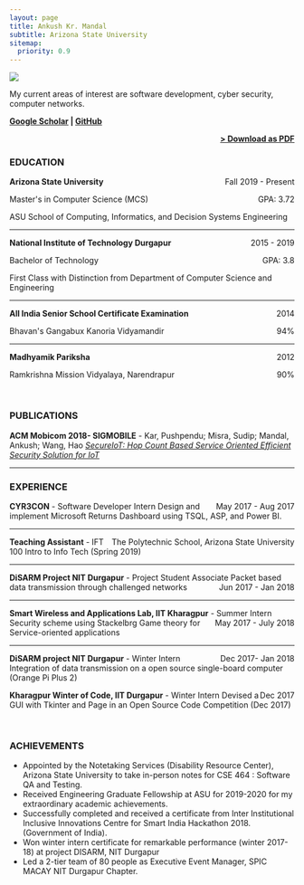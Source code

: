 ```yaml
---
layout: page
title: Ankush Kr. Mandal
subtitle: Arizona State University
sitemap:
  priority: 0.9
---
```


<img src="{{ '/assets/img/dp.jpg' | prepend: site.baseurl }}" id="about-img">

<div id="describe-text">
    <p>My current areas of interest are software development, cyber security, computer networks.</p>
	<p><strong><a target="_blank" href="https://scholar.google.co.in/citations?user=25PuQ_QAAAAJ&hl=en&oi=ao">Google Scholar</a> | <a target="_blank" href="https://github.com/Ankush1529">GitHub</a></strong></p>
</div>

<span style="float: right; "><a href="{{ '/assets/resume.pdf' | prepend: site.baseurl }}"><strong>> Download as PDF</strong></a> </span>
<br>

### EDUCATION

**Arizona State University** <span style="float: right; ">Fall 2019 - Present</span>  

Master's in Computer Science (MCS) <span style="float: right; ">GPA: 3.72</span>

ASU School of Computing, Informatics, and Decision Systems Engineering

<hr>

**National Institute of Technology Durgapur** <span style="float: right; ">2015 - 2019</span>  

Bachelor of Technology <span style="float: right; ">GPA: 3.8</span>

First Class with Distinction from Department of Computer Science and Engineering

<hr>
 
**All India Senior School Certificate Examination** <span style="float: right; ">2014</span>  

Bhavan's Gangabux Kanoria Vidyamandir <span style="float: right; ">94%</span>

<hr>

**Madhyamik Pariksha** <span style="float: right; ">2012</span>  

Ramkrishna Mission Vidyalaya, Narendrapur <span style="float: right; ">90%</span>

<br>


### PUBLICATIONS

**ACM Mobicom 2018- SIGMOBILE** - Kar, Pushpendu; Misra, Sudip; Mandal, Ankush; Wang, Hao *[SecureIoT: Hop Count Based Service Oriented Efficient Security Solution for IoT](https://dl.acm.org/doi/abs/10.1145/3243318.3243323)*
<hr>


### EXPERIENCE

**CYR3CON** - Software Developer Intern <span style="float: right; ">May 2017 - Aug 2017</span>
Design and implement Microsoft Returns Dashboard using TSQL, ASP, and Power BI.
<hr>

**Teaching Assistant** -  <span style="float: right; ">The Polytechnic School, Arizona State University</span>
IFT 100 Intro to Info Tech (Spring 2019)
<hr>

**DiSARM Project NIT Durgapur** - Project Student Associate <span style="float: right; ">Jun 2017 - Jan 2018</span>
Packet based data transmission through challenged networks
<hr>

**Smart Wireless and Applications Lab, IIT Kharagpur** - Summer Intern <span style="float: right; ">May 2017 - July 2018</span>
Security scheme using Stackelbrg Game theory for Service-oriented applications
<hr>

**DiSARM project NIT Durgapur** - Winter Intern <span style="float: right; ">Dec 2017- Jan 2018</span>
Integration of data transmission on a open source single-board computer (Orange Pi Plus 2)

**Kharagpur Winter of Code, IIT Durgapur** - Winter Intern <span style="float: right; ">Dec 2017</span>
Devised a GUI with Tkinter and Page in an Open Source Code Competition (Dec 2017) 

<br>

<!-- ### PROJECTS
**Title** - Description - Place <span style="float: right; ">Time span</span>  
Pellentesque euismod odio nec mollis rutrum. Nulla facilisi. In hac habitasse platea dictumst. Etiam facilisis velit velit, id dapibus lacus bibendum nec. Proin euismod tortor non nunc luctus, ut varius mauris tristique.  

**Title** - Description - Place <span style="float: right; ">Time span</span>  
Pellentesque euismod odio nec mollis rutrum. Nulla facilisi. In hac habitasse platea dictumst. Etiam facilisis velit velit, id dapibus lacus bibendum nec. Proin euismod tortor non nunc luctus, ut varius mauris tristique.  

**Title** - Description - Place <span style="float: right; ">Time span</span>  
Pellentesque euismod odio nec mollis rutrum. Nulla facilisi. In hac habitasse platea dictumst. Etiam facilisis velit velit, id dapibus lacus bibendum nec. Proin euismod tortor non nunc luctus, ut varius mauris tristique.  
 -->

### ACHIEVEMENTS

- Appointed by the Notetaking Services (Disability Resource Center), Arizona State University to take in-person notes for CSE 464 : Software QA and Testing.
- Received Engineering Graduate Fellowship at ASU for 2019-2020 for my extraordinary academic achievements.
- Successfully completed and received a certificate from Inter Institutional Inclusive Innovations Centre for Smart India Hackathon 2018. (Government of India).
- Won winter intern certificate for remarkable performance (winter 2017-18) at project DISARM, NIT Durgapur
- Led a 2-tier team of 80 people as Executive Event Manager, SPIC MACAY NIT Durgapur Chapter.
